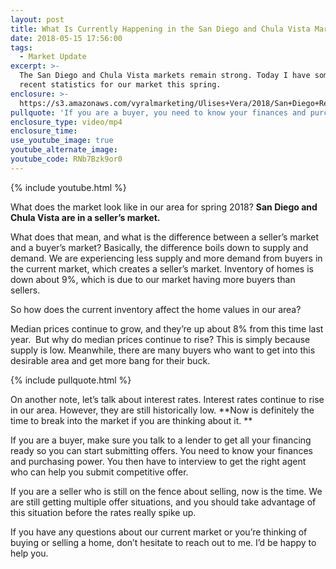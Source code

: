 ```yaml
---
layout: post
title: What Is Currently Happening in the San Diego and Chula Vista Markets?
date: 2018-05-15 17:56:00
tags:
  - Market Update
excerpt: >-
  The San Diego and Chula Vista markets remain strong. Today I have some of the
  recent statistics for our market this spring.
enclosure: >-
  https://s3.amazonaws.com/vyralmarketing/Ulises+Vera/2018/San+Diego+Real+Estate-+EDIT+Market+Update.mp4
pullquote: 'If you are a buyer, you need to know your finances and purchase power.'
enclosure_type: video/mp4
enclosure_time:
use_youtube_image: true
youtube_alternate_image:
youtube_code: RNb7Bzk9or0
---
```


{% include youtube.html %}

What does the market look like in our area for spring 2018? **San Diego and Chula Vista are in a seller’s market.**

What does that mean, and what is the difference between a seller’s market and a buyer’s market? Basically, the difference boils down to supply and demand. We are experiencing less supply and more demand from buyers in the current market, which creates a seller’s market. Inventory of homes is down about 9%, which is due to our market having more buyers than sellers.

So how does the current inventory affect the home values in our area?

Median prices continue to grow, and they’re up about 8% from this time last year.  But why do median prices continue to rise? This is simply because supply is low. Meanwhile, there are many buyers who want to get into this desirable area and get more bang for their buck.

{% include pullquote.html %}

On another note, let’s talk about interest rates. Interest rates continue to rise in our area. However, they are still historically low. **Now is definitely the time to break into the market if you are thinking about it. **

If you are a buyer, make sure you talk to a lender to get all your financing ready so you can start submitting offers. You need to know your finances and purchasing power. You then have to interview to get the right agent who can help you submit competitive offer.

If you are a seller who is still on the fence about selling, now is the time. We are still getting multiple offer situations, and you should take advantage of this situation before the rates really spike up.

If you have any questions about our current market or you’re thinking of buying or selling a home, don’t hesitate to reach out to me. I’d be happy to help you.